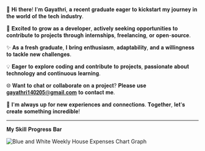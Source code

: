 👋  𝐇𝐢 𝐭𝐡𝐞𝐫𝐞! 𝐈'𝐦 𝐆𝐚𝐲𝐚𝐭𝐡𝐫𝐢, 𝐚 𝐫𝐞𝐜𝐞𝐧𝐭 𝐠𝐫𝐚𝐝𝐮𝐚𝐭𝐞 𝐞𝐚𝐠𝐞𝐫 𝐭𝐨 𝐤𝐢𝐜𝐤𝐬𝐭𝐚𝐫𝐭 𝐦𝐲 𝐣𝐨𝐮𝐫𝐧𝐞𝐲 𝐢𝐧 𝐭𝐡𝐞 𝐰𝐨𝐫𝐥𝐝 𝐨𝐟 𝐭𝐡𝐞 𝐭𝐞𝐜𝐡 𝐢𝐧𝐝𝐮𝐬𝐭𝐫𝐲.
 
 
 🚀  𝐄𝐱𝐜𝐢𝐭𝐞𝐝 𝐭𝐨 𝐠𝐫𝐨𝐰 𝐚𝐬 𝐚 𝐝𝐞𝐯𝐞𝐥𝐨𝐩𝐞𝐫, 𝐚𝐜𝐭𝐢𝐯𝐞𝐥𝐲 𝐬𝐞𝐞𝐤𝐢𝐧𝐠 𝐨𝐩𝐩𝐨𝐫𝐭𝐮𝐧𝐢𝐭𝐢𝐞𝐬 𝐭𝐨 𝐜𝐨𝐧𝐭𝐫𝐢𝐛𝐮𝐭𝐞 𝐭𝐨 𝐩𝐫𝐨𝐣𝐞𝐜𝐭𝐬 𝐭𝐡𝐫𝐨𝐮𝐠𝐡 𝐢𝐧𝐭𝐞𝐫𝐧𝐬𝐡𝐢𝐩𝐬, 𝐟𝐫𝐞𝐞𝐥𝐚𝐧𝐜𝐢𝐧𝐠, 𝐨𝐫 𝐨𝐩𝐞𝐧-𝐬𝐨𝐮𝐫𝐜𝐞. 
 
 
 ✨  𝐀𝐬 𝐚 𝐟𝐫𝐞𝐬𝐡 𝐠𝐫𝐚𝐝𝐮𝐚𝐭𝐞, 𝐈 𝐛𝐫𝐢𝐧𝐠 𝐞𝐧𝐭𝐡𝐮𝐬𝐢𝐚𝐬𝐦, 𝐚𝐝𝐚𝐩𝐭𝐚𝐛𝐢𝐥𝐢𝐭𝐲, 𝐚𝐧𝐝 𝐚 𝐰𝐢𝐥𝐥𝐢𝐧𝐠𝐧𝐞𝐬𝐬 𝐭𝐨 𝐭𝐚𝐜𝐤𝐥𝐞 𝐧𝐞𝐰 𝐜𝐡𝐚𝐥𝐥𝐞𝐧𝐠𝐞𝐬. 
 
 
 💡  𝐄𝐚𝐠𝐞𝐫 𝐭𝐨 𝐞𝐱𝐩𝐥𝐨𝐫𝐞 𝐜𝐨𝐝𝐢𝐧𝐠 𝐚𝐧𝐝 𝐜𝐨𝐧𝐭𝐫𝐢𝐛𝐮𝐭𝐞 𝐭𝐨 𝐩𝐫𝐨𝐣𝐞𝐜𝐭𝐬, 𝐩𝐚𝐬𝐬𝐢𝐨𝐧𝐚𝐭𝐞 𝐚𝐛𝐨𝐮𝐭 𝐭𝐞𝐜𝐡𝐧𝐨𝐥𝐨𝐠𝐲 𝐚𝐧𝐝 𝐜𝐨𝐧𝐭𝐢𝐧𝐮𝐨𝐮𝐬 𝐥𝐞𝐚𝐫𝐧𝐢𝐧𝐠.
 
 
 🌐  𝐖𝐚𝐧𝐭 𝐭𝐨 𝐜𝐡𝐚𝐭 𝐨𝐫 𝐜𝐨𝐥𝐥𝐚𝐛𝐨𝐫𝐚𝐭𝐞 𝐨𝐧 𝐚 𝐩𝐫𝐨𝐣𝐞𝐜𝐭? 𝐏𝐥𝐞𝐚𝐬𝐞 𝐮𝐬𝐞 𝐠𝐚𝐲𝐚𝐭𝐡𝐫𝐢𝟏𝟒𝟎𝟐𝟎𝟓@𝐠𝐦𝐚𝐢𝐥.𝐜𝐨𝐦 𝐭𝐨 𝐜𝐨𝐧𝐭𝐚𝐜𝐭 𝐦𝐞.  


 🌟  𝐈'𝐦 𝐚𝐥𝐰𝐚𝐲𝐬 𝐮𝐩 𝐟𝐨𝐫 𝐧𝐞𝐰 𝐞𝐱𝐩𝐞𝐫𝐢𝐞𝐧𝐜𝐞𝐬 𝐚𝐧𝐝 𝐜𝐨𝐧𝐧𝐞𝐜𝐭𝐢𝐨𝐧𝐬.  𝐓𝐨𝐠𝐞𝐭𝐡𝐞𝐫, 𝐥𝐞𝐭'𝐬 𝐜𝐫𝐞𝐚𝐭𝐞 𝐬𝐨𝐦𝐞𝐭𝐡𝐢𝐧𝐠 𝐢𝐧𝐜𝐫𝐞𝐝𝐢𝐛𝐥𝐞!



   ________________________________________________________________________________________________________________________________________________________________________

𝐌𝐲 𝐒𝐤𝐢𝐥𝐥 𝐏𝐫𝐨𝐠𝐫𝐞𝐬𝐬 𝐁𝐚𝐫



![Blue and White Weekly House Expenses Chart Graph](https://github.com/gayathri140205/gayathri140205/assets/154896559/095f6e1e-456d-435c-8986-1c4ca4e88413)







